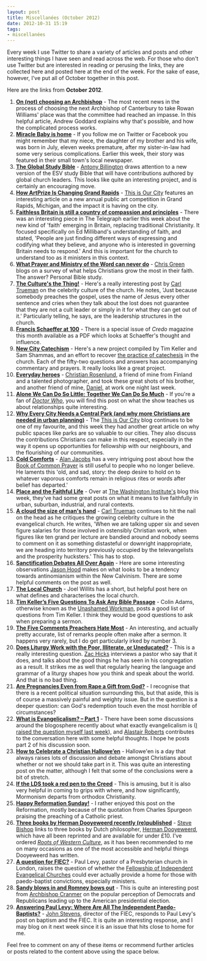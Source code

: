 ```yaml
---
layout: post
title: Miscellanées (October 2012)
date: 2012-10-31 15:19
tags:
- miscellanées
---
```

<p>Every week I use Twitter to share a variety of articles and posts and other interesting things I have seen and read across the web. For those who don't use Twitter but are interested in reading or perusing the links, they are collected here and posted here at the end of the week. For the sake of ease, however, I've put all of October together in this post.</p>
<p>Here are the links from <strong>October 2012</strong>.</p>
<ol>
<li><a href="http://www.fulcrum-anglican.org.uk/744" target="_blank"><strong>On (not) choosing an Archbishop</strong></a> - The most recent news in the process of choosing the next Archbishop of Canterbury to take Rowan Williams' place was that the committee had reached an impasse. In this helpful article, Andrew Goddard explains why that's possible, and how the complicated process works.</li>
<li><a href="http://www.thedailyobserver.ca/2012/10/01/miracle-baby-is-home" target="_blank"><strong>Miracle Baby is home</strong></a> - If you follow me on Twitter or Facebook you might remember that my niece, the daughter of my brother and his wife, was born in July, eleven weeks premature, after my sister-in-law had some very serious complications. Earlier this week, their story was featured in their small town's local newspaper.</li>
<li><a href="http://antony-billington.blogspot.co.uk/2012/10/the-global-study-bible.html" target="_blank"><strong>The Global Study Bible</strong></a> - <a href="http://twitter.com/ant_billington" target="_blank">Antony Billington</a> draws attention to a new version of the ESV study Bible that will have contributions authored by global church leaders. This looks like quite an interesting project, and is certainly an encouraging move.</li>
<li><a href="http://www.christianitytoday.com/thisisourcity/7thcity/community-curator-how-artprize-is-changing-grand-rapids.html?paging=off&amp;utm_source=buffer&amp;buffer_share=d2ebb" target="_blank"><strong>How ArtPrize Is Changing Grand Rapids</strong></a> - <a href="http://twitter.com/ct_city" target="_blank">This is Our City</a> features an interesting article on a new annual public art competition in Grand Rapids, Michigan, and the impact it is having on the city.</li>
<li><a href="http://www.telegraph.co.uk/news/politics/ed-miliband/9587430/Faithless-Britain-is-still-a-country-of-compassion-and-principles.html" target="_blank"><strong>Faithless Britain is still a country of compassion and principles</strong></a> - There was an interesting piece in The Telegraph earlier this week about the new kind of 'faith' emerging in Britain, replacing traditional Christianity. It focused specifically on Ed Milliband's understanding of faith, and stated, 'People are just    finding different ways of expressing and codifying what they believe, and    anyone who is interested in governing Britain needs to respond.' And this is important for the church to understand too as it ministers in this context.</li>
<li><a href="http://ministrynutsandbolts.com/2012/10/07/what-prayer-and-ministry-of-the-word-can-never-do/" target="_blank"><strong>What Prayer and Ministry of the Word can never do</strong></a> - <a href="http://twitter.com/Greenfarmhouse" target="_blank">Chris Green</a> blogs on a survey of what helps Christians grow the most in their faith. The answer? Personal Bible study.</li>
<li><a href="http://www.reformation21.org/blog/2012/10/the-cultures-the-thing.php" target="_blank"><strong>The Culture's the Thing!</strong></a> - Here's a really interesting post by <a href="http://www.wts.edu/faculty/profiles/trueman.html" target="_blank">Carl Trueman</a> on the celebrity culture of the church. He notes, 'Just because somebody preaches the gospel, uses the name of Jesus  every other sentence and cries when they talk about the lost does not  guarantee that they are not a cult leader or simply in it for what they  can get out of it.' Particularly telling, he says, are the leadership structures in the church. </li>
<li><a href="http://www.credomag.com/the-magazine/archives/francis-schaeffer-at-100/" target="_blank"><strong>Francis Schaeffer at 100</strong></a> - There is a special issue of <em>Credo</em> magazine this month available as a PDF which looks at Schaeffer's thought and influence.</li>
<li><a href="http://www.newcitycatechism.com/" target="_blank"><strong>New City Catechism</strong></a> - Here's a new project compiled by Tim Keller and Sam Shammas, and an effort to recover <a href="http://jakebelder.com/willimon-on-recovering-the-classical-shape-of" target="_blank">the practice of catechesis</a> in the church. Each of the fifty-two questions and answers has accompanying commentary and prayers. It really looks like a great project.</li>
<li><a href="http://artgoeswork.tumblr.com/" target="_blank"><strong>Everyday heroes</strong></a> - <a href="http://twitter.com/Chemosynthesis" target="_blank">Christian Rosenlund</a>, a friend of mine from Finland and a talented photographer, and took these great shots of his brother, and another friend of mine, <a href="http://twitter.com/Dankku" target="_blank">Daniel</a>, at work one night last week.</li>
<li><strong><a href="http://www.fieldnotesmagazine.com/donovan-richards/doctor-who/" target="_blank">Alone We Can Do So Little; Together We Can Do So Much</a></strong> - If you're a fan of <a href="http://en.wikipedia.org/wiki/Doctor_who" target="_blank"><em>Doctor Who</em></a>, you will find this post on what the show teaches us about relationships quite interesting.</li>
<li><strong><a href="http://www.christianitytoday.com/thisisourcity/newyork/common-grace-of-central-park.html" target="_blank">Why Every City Needs a Central Park (and why more Christians are needed in urban planning)</a> </strong>- The <a href="http://www.christianitytoday.com/thisisourcity/" target="_blank">This is Our City</a> blog continues to be one of my favourite, and this week they had another great article on why public spaces like parks are so valuable to our cities. They also discuss the contributions Christians can make in this respect, especially in the way it opens up opportunities for fellowship with our neighbours, and the flourishing of our communities.</li>
<li><a href="http://www.theamericanconservative.com/jacobs/cold-comforts/" target="_blank"><strong>Cold Comforts</strong></a> - <a href="http://twitter.com/ayjay" target="_blank">Alan Jacobs</a> has a very intriguing post about how the <a href="http://www.churchofengland.org/prayer-worship/worship/book-of-common-prayer.aspx" target="_blank">Book of Common Prayer</a> is still useful to people who no longer believe. He laments this 'old, and sad, story: the deep desire to hold on to whatever  vaporous comforts remain in religious rites or words after belief has  departed.'</li>
<li><a href="http://www.washingtoninst.org/2677/place-and-the-faithful-life/" target="_blank"><strong>Place and the Faithful Life</strong></a> - Over at <a href="http://twitter.com/TWI_vocation" target="_blank">The Washington Institute's</a> blog this week, they've had some great posts on what it means to live faithfully in urban, suburban, industrial, and rural contexts.</li>
<li><a href="http://www.reformation21.org/blog/2012/10/a-cloud-the-size-of-mans-hand.php" target="_blank"><strong>A cloud the size of man's hand</strong></a> -&nbsp;<a href="http://www.wts.edu/faculty/profiles/trueman.html" target="_blank">Carl Trueman</a> continues to hit the nail on the head as he critiques the growing celebrity culture in the evangelical church. He writes, 'When we are talking upper six and seven figure salaries for those  involved in ostensibly Christian work, when figures like ten grand per  lecture are bandied around and nobody seems to comment on it as  something distasteful or downright inappropriate, we are heading into  territory previously occupied by the televangelists and the prosperity  hucksters.' This has to stop. </li>
<li><a href="http://www.saet-online.org/sanctification-debates-all-over-again/10/" target="_blank"><strong>Sanctification Debates All Over Again</strong></a> - Here are some interesting observations <a href="http://twitter.com/jasonbhood" target="_blank">Jason Hood</a> makes on what looks to be a tendency towards antinomianism within the New Calvinism. There are some helpful comments on the post as well.</li>
<li><a href="http://www.patheos.com/blogs/euangelion/2012/10/the-local-church/" target="_blank"><strong>The Local Church</strong></a> - Joel Willits has a short, but helpful post here on what defines and characterises the local church.</li>
<li><a href="http://www.unashamedworkman.org/articles/tim-kellers-five-questions-to-ask-any-bible-passage" target="_blank"><strong>Tim Keller&rsquo;s Five Questions To Ask Any Bible Passage</strong></a> - Colin Adams, otherwise known as the <a href="http://twitter.com/UnashamedWkman" target="_blank">Unashamed Workman</a>, posts a good list of questions from Tim Keller. I think they would be good questions to ask when preparing a sermon.</li>
<li><a href="http://www.christianitytoday.com/le/2012/october-online-only/five-comments-preachers.html?paging=off" target="_blank"><strong>The Five Comments Preachers Hate Most</strong></a> - An interesting, and actually pretty accurate, list of remarks people often make after a sermon. It happens very rarely, but I do get particularly irked by number 3.</li>
<li><strong><a href="http://www.zachicks.com/blog/2012/10/22/does-liturgy-work-with-the-poor-illiterate-or-uneducated.html" target="_blank">Does Liturgy Work with the Poor, Illiterate, or Uneducated?</a></strong> - This is a really interesting question. <a href="http://twitter.com/zachicks" target="_blank">Zac Hicks</a> interviews a pastor who say that it does, and talks about the good things he has seen in his congregation as a result. It strikes me as well that regularly hearing the language and grammar of a liturgy shapes how you think and speak about the world. And that is no bad thing.</li>
<li><a href="http://www.christianitytoday.com/ct/2012/october-web-only/are-pregnancies-even-from-rape-gift-from-god.html?paging=off&amp;buffer_share=62d63&amp;utm_source=buffer" target="_blank"><strong>Are Pregnancies Even from Rape a Gift from God?</strong></a> - I recognise that there is a recent political situation surrounding this, but that aside, this is of course a massively painful and weighty issue. But in the question is a deeper question: can God's redemption touch even the most horrible of circumstances? </li>
<li><a href="http://alastairadversaria.wordpress.com/2012/10/26/what-is-evangelicalism-part-1/" target="_blank"><strong>What is Evangelicalism? &ndash; Part 1</strong></a> - There have been some discussions around the blogosphere recently about what exactly evangelicalism is (<a href="http://jakebelder.com/why-is-it-so-hard-to-define-evangelicalism-35191" target="_blank">I raised the question myself last week</a>), and <a href="https://twitter.com/zugzwanged" target="_blank">Alastair Roberts</a> contributes to the conversation here with some helpful thoughts. I hope he posts part 2 of his discussion soon.</li>
<li><strong><a href="http://kuyperiancommentary.wordpress.com/2012/10/27/how-to-celebrate-a-christian-halloween/" target="_blank">How to Celebrate a Christian Hallowe&rsquo;en</a></strong> - Hallowe'en is a day that always raises lots of discussion and debate amongst Christians about whether or not we should take part in it. This was quite an interesting post on the matter, although I felt that some of the conclusions were a bit of stretch.</li>
<li><a href="http://this-side-of-glory.com/articles/if-the-lds-took-a-red-pen-to-the-creed/" target="_blank"><strong>If the LDS took a red pen to the Creed</strong></a> - This is amusing, but it is also very helpful in coming to grips with where, and how significantly, Mormonism departs from orthodox Christianity.</li>
<li><a href="http://www.patheos.com/blogs/euangelion/2012/10/happy-reformation-sunday/" target="_blank"><strong>Happy Reformation Sunday!</strong></a> - I rather enjoyed this post on the Reformation, mostly because of the quotation from Charles Spurgeon praising the preaching of a Catholic priest.</li>
<li><a href="http://stevebishop.blogspot.co.uk/2012/10/three-books-by-dooyeweerd-recently.html" target="_blank"><strong>Three books by Herman Dooyeweerd recently (re)published</strong></a> - <a href="http://twitter.com/stevebishopuk" target="_blank">Steve Bishop</a> links to three books by Dutch philosopher, <a href="http://www.allofliferedeemed.co.uk/dooyeweerd.htm" target="_blank">Herman Dooyeweerd</a>, which have all been reprinted and are available for under &pound;10. I've ordered <a href="http://www.amazon.co.uk/gp/product/0888152213/ref=as_li_qf_sp_asin_il_tl?ie=UTF8&amp;camp=1634&amp;creative=6738&amp;creativeASIN=0888152213&amp;linkCode=as2&amp;tag=jakebeldercom-21" target="_blank"><em>Roots of Western Culture</em></a>, as it has been recommended to me on many occasions as one of the most accessible and helpful things Dooyeweerd has written.</li>
<li><a href="http://www.reformation21.org/blog/2012/10/a-question-for-fiec.php" target="_blank"><strong>A question for FIEC?</strong></a> - Paul Levy, pastor of a Presbyterian church in London, raises the question of whether the <a href="http://www.fiec.org.uk/" target="_blank">Fellowship of Independent Evangelical Churches</a> could ever actually provide a home for those with paedo-baptist convictions, especially ministers.</li>
<li><a href="http://archbishop-cranmer.blogspot.co.uk/2012/11/sandy-blows-in-and-romney-bows-out.html" target="_blank"><strong>Sandy blows in and Romney bows out</strong></a> - This is quite an interesting post from <a href="http://twitter.com/His_Grace" target="_blank">Archbishop Cranmer</a> on the popular perception of Democrats and Republicans leading up to the American presidential election.</li>
<li><strong><a href="http://www.john-stevens.com/2012/11/answering-paul-levy-where-are-all.html" target="_blank">Answering Paul Levy: Where Are All The Independent Paedo-Baptists?</a></strong> - <a href="https://twitter.com/_JohnStevens" target="_blank">John Stevens</a>, director of the FIEC, responds to Paul Levy's post on baptism and the FIEC. It is quite an interesting response, and I may blog on it next week since it is an issue that hits close to home for me.</li>
</ol>

Feel free to comment on any of these items or recommend further                    articles     or posts related to the content above using  the      space              below.
